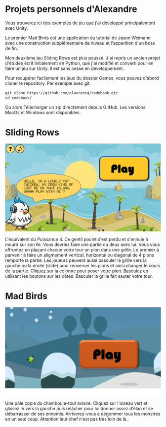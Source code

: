 # Projets personnels d'Alexandre

Vous trouverez ici des exemples de jeu que j'ai développé principalement avec Unity.

Le premier Mad Birds est une application du tutorial de Jason Weimann avec une construction supplémentaire de niveau et l'apparition d'un boss de fin.

Mon deuxième jeu Sliding Rows est plus poussé. J'ai repris un ancien projet d'études écrit initialement en Python, que j'ai modifié et converti pour en faire un jeu sur Unity. Il est sans cesse en développement.

Pour récupérer facilement les jeux du dossier Games, vous pouvez d'abord cloner le repository. Par exemple avec git. 

```
git clone https://github.com/alaurent4/codebook.git
cd codebook/
```

Ou alors Télécharger un zip directement depuis GitHub.
Les versions MacOs et Windows sont disponibles.

# Sliding Rows

![SR](pngs/slidingrows.png)

L'équivalent du Puissance 4. Ce gentil poulet s'est perdu et s'ennuie à mourir sur son île. Vous devriez faire une partie ou deux avec lui. Vous vous affrontez en plaçant chacun votre tour un pion dans une grille. Le premier à parvenir à faire un aligmement vertical, horizontal ou diagonal de 4 pions remporte la partie. Les joueurs peuvent aussi basculer la grille vers la gauche ou la droite (slide) pour renverser les pions et ainsi changer le cours de la partie. Cliquez sur la colonne pour poser votre pion. Basculez en utilisant les boutons sur les côtés. Basculer la grille fait sauter votre tour.


# Mad Birds

![MB](pngs/madbirds.png)

Une pâle copie du chamboule-tout aviaire. Cliquez sur l'oiseau vert et glissez le vers la gauche puis relâcher pour lui donner assez d'élan et se débarrasser de ses ennemis. Arriverez-vous à dégommer tous les monstres en un seul coup. Attention leur chef n'est pas très loin de là..

